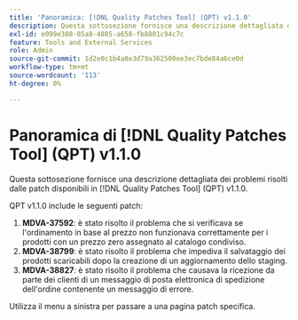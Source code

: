 ```yaml
---
title: 'Panoramica: [!DNL Quality Patches Tool] (QPT) v1.1.0'
description: Questa sottosezione fornisce una descrizione dettagliata dei problemi risolti dalle patch disponibili in  [!DNL Quality Patches Tool] (QPT) v1.1.0.
exl-id: e099e388-85a8-4885-a658-fb8801c94c7c
feature: Tools and External Services
role: Admin
source-git-commit: 1d2e0c1b4a8e3d79a362500ee3ec7bde84a6ce0d
workflow-type: tm+mt
source-wordcount: '113'
ht-degree: 0%

---
```


# Panoramica di [!DNL Quality Patches Tool] (QPT) v1.1.0

Questa sottosezione fornisce una descrizione dettagliata dei problemi risolti dalle patch disponibili in [!DNL Quality Patches Tool] (QPT) v1.1.0.

QPT v1.1.0 include le seguenti patch:

1. **MDVA-37592**: è stato risolto il problema che si verificava se l&#39;ordinamento in base al prezzo non funzionava correttamente per i prodotti con un prezzo zero assegnato al catalogo condiviso.
1. **MDVA-38799**: è stato risolto il problema che impediva il salvataggio dei prodotti scaricabili dopo la creazione di un aggiornamento dello staging.
1. **MDVA-38827**: è stato risolto il problema che causava la ricezione da parte dei clienti di un messaggio di posta elettronica di spedizione dell&#39;ordine contenente un messaggio di errore.

Utilizza il menu a sinistra per passare a una pagina patch specifica.
